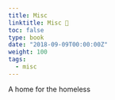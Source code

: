 ```yaml
---
title: Misc
linktitle: Misc 👀
toc: false
type: book
date: "2018-09-09T00:00:00Z"
weight: 100
tags:
  - misc
---
```


A home for the homeless